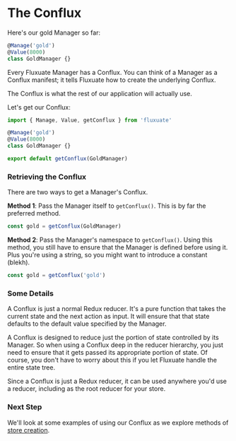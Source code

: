 # The Conflux

Here's our gold Manager so far:

```javascript
@Manage('gold')
@Value(8000)
class GoldManager {}
```

Every Fluxuate Manager has a Conflux. You can think of a Manager as a Conflux manifest; it tells Fluxuate how to create the underlying Conflux.

The Conflux is what the rest of our application will actually use.

Let's get our Conflux:

```javascript
import { Manage, Value, getConflux } from 'fluxuate'

@Manage('gold')
@Value(8000)
class GoldManager {}

export default getConflux(GoldManager)
```

### Retrieving the Conflux

There are two ways to get a Manager's Conflux.

**Method 1**: Pass the Manager itself to `getConflux()`. This is by far the preferred method.

```javascript
const gold = getConflux(GoldManager)
```

**Method 2**: Pass the Manager's namespace to `getConflux()`. Using this method, you still have to ensure that the Manager is defined before using it. Plus you're using a string, so you might want to introduce a constant (blekh).

```javascript
const gold = getConflux('gold')
```

### Some Details

A Conflux is just a normal Redux reducer. It's a pure function that takes the current state and the next action as input. It will ensure that that state defaults to the default value specified by the Manager.

A Conflux is designed to reduce just the portion of state controlled by its Manager. So when using a Conflux deep in the reducer hierarchy, you just need to ensure that it gets passed its appropriate portion of state. Of course, you don't have to worry about this if you let Fluxuate handle the entire state tree.

Since a Conflux is just a Redux reducer, it can be used anywhere you'd use a reducer, including as the root reducer for your store.

### Next Step

We'll look at some examples of using our Conflux as we explore methods of [store creation](/docs/tutorial/StoreCreation.md).
